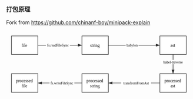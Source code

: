 ### 打包原理 
Fork from https://github.com/chinanf-boy/minipack-explain
<div>
<svg xmlns="http://www.w3.org/2000/svg" xmlns:xlink="http://www.w3.org/1999/xlink" id="processonSvg1000" viewBox="181.0 228.0 702.0 253.0" width="702.0" height="253.0"><defs id="ProcessOnDefs1001"><marker id="ProcessOnMarker1034" markerUnits="userSpaceOnUse" orient="auto" markerWidth="16.23606797749979" markerHeight="10.550836550532098" viewBox="-1.0 -1.3763819204711736 16.23606797749979 10.550836550532098" refX="-1.0" refY="3.8990363547948754"><path id="ProcessOnPath1035" d="M12.0 3.8990363547948754L0.0 7.798072709589751V0.0Z" stroke="#323232" stroke-width="2.0" fill="#323232" transform="matrix(1.0,0.0,0.0,1.0,0.0,0.0)"/></marker><marker id="ProcessOnMarker1041" markerUnits="userSpaceOnUse" orient="auto" markerWidth="16.23606797749979" markerHeight="10.550836550532098" viewBox="-1.0 -1.3763819204711736 16.23606797749979 10.550836550532098" refX="-1.0" refY="3.8990363547948754"><path id="ProcessOnPath1042" d="M12.0 3.8990363547948754L0.0 7.798072709589751V0.0Z" stroke="#323232" stroke-width="2.0" fill="#323232" transform="matrix(1.0,0.0,0.0,1.0,0.0,0.0)"/></marker><marker id="ProcessOnMarker1048" markerUnits="userSpaceOnUse" orient="auto" markerWidth="16.23606797749979" markerHeight="10.550836550532098" viewBox="-1.0 -1.3763819204711736 16.23606797749979 10.550836550532098" refX="-1.0" refY="3.8990363547948754"><path id="ProcessOnPath1049" d="M12.0 3.8990363547948754L0.0 7.798072709589751V0.0Z" stroke="#323232" stroke-width="2.0" fill="#323232" transform="matrix(1.0,0.0,0.0,1.0,0.0,0.0)"/></marker><marker id="ProcessOnMarker1055" markerUnits="userSpaceOnUse" orient="auto" markerWidth="16.23606797749979" markerHeight="10.550836550532098" viewBox="-1.0 -1.3763819204711736 16.23606797749979 10.550836550532098" refX="-1.0" refY="3.8990363547948754"><path id="ProcessOnPath1056" d="M12.0 3.8990363547948754L0.0 7.798072709589751V0.0Z" stroke="#323232" stroke-width="2.0" fill="#323232" transform="matrix(1.0,0.0,0.0,1.0,0.0,0.0)"/></marker><marker id="ProcessOnMarker1062" markerUnits="userSpaceOnUse" orient="auto" markerWidth="16.23606797749979" markerHeight="10.550836550532098" viewBox="-1.0 -1.3763819204711736 16.23606797749979 10.550836550532098" refX="-1.0" refY="3.8990363547948754"><path id="ProcessOnPath1063" d="M12.0 3.8990363547948754L0.0 7.798072709589751V0.0Z" stroke="#323232" stroke-width="2.0" fill="#323232" transform="matrix(1.0,0.0,0.0,1.0,0.0,0.0)"/></marker></defs><g id="ProcessOnG1002"><path id="ProcessOnPath1003" d="M181.0 228.0H883.0V481.0H181.0V228.0Z" fill="none"/><g id="ProcessOnG1004"><g id="ProcessOnG1005" transform="matrix(1.0,0.0,0.0,1.0,201.0,248.0)" opacity="1.0"><path id="ProcessOnPath1006" d="M0.0 0.0L100.0 0.0L100.0 70.0L0.0 70.0Z" stroke="#323232" stroke-width="2.0" stroke-dasharray="none" opacity="1.0" fill="#ffffff"/><g id="ProcessOnG1007" transform="matrix(1.0,0.0,0.0,1.0,10.0,25.0)"><text id="ProcessOnText1008" fill="#000000" font-size="16" x="39.0" y="16.4" font-family="微软雅黑" font-weight="normal" font-style="normal" text-decoration="none" family="微软雅黑" text-anchor="middle" size="16">file</text></g></g><g id="ProcessOnG1009" transform="matrix(1.0,0.0,0.0,1.0,201.0,391.0)" opacity="1.0"><path id="ProcessOnPath1010" d="M0.0 0.0L100.0 0.0L100.0 70.0L0.0 70.0Z" stroke="#323232" stroke-width="2.0" stroke-dasharray="none" opacity="1.0" fill="#ffffff"/><g id="ProcessOnG1011" transform="matrix(1.0,0.0,0.0,1.0,10.0,15.0)"><text id="ProcessOnText1012" fill="#000000" font-size="16" x="39.0" y="16.4" font-family="微软雅黑" font-weight="normal" font-style="normal" text-decoration="none" family="微软雅黑" text-anchor="middle" size="16">processed </text><text id="ProcessOnText1013" fill="#000000" font-size="16" x="39.0" y="36.4" font-family="微软雅黑" font-weight="normal" font-style="normal" text-decoration="none" family="微软雅黑" text-anchor="middle" size="16">file</text></g></g><g id="ProcessOnG1014" transform="matrix(1.0,0.0,0.0,1.0,468.0,391.0)" opacity="1.0"><path id="ProcessOnPath1015" d="M0.0 0.0L100.0 0.0L100.0 70.0L0.0 70.0Z" stroke="#323232" stroke-width="2.0" stroke-dasharray="none" opacity="1.0" fill="#ffffff"/><g id="ProcessOnG1016" transform="matrix(1.0,0.0,0.0,1.0,10.0,15.0)"><text id="ProcessOnText1017" fill="#000000" font-size="16" x="39.0" y="16.4" font-family="微软雅黑" font-weight="normal" font-style="normal" text-decoration="none" family="微软雅黑" text-anchor="middle" size="16">processed </text><text id="ProcessOnText1018" fill="#000000" font-size="16" x="39.0" y="36.4" font-family="微软雅黑" font-weight="normal" font-style="normal" text-decoration="none" family="微软雅黑" text-anchor="middle" size="16">string</text></g></g><g id="ProcessOnG1019" transform="matrix(1.0,0.0,0.0,1.0,763.0,391.0)" opacity="1.0"><path id="ProcessOnPath1020" d="M0.0 0.0L100.0 0.0L100.0 70.0L0.0 70.0Z" stroke="#323232" stroke-width="2.0" stroke-dasharray="none" opacity="1.0" fill="#ffffff"/><g id="ProcessOnG1021" transform="matrix(1.0,0.0,0.0,1.0,10.0,15.0)"><text id="ProcessOnText1022" fill="#000000" font-size="16" x="39.0" y="16.4" font-family="微软雅黑" font-weight="normal" font-style="normal" text-decoration="none" family="微软雅黑" text-anchor="middle" size="16">processed </text><text id="ProcessOnText1023" fill="#000000" font-size="16" x="39.0" y="36.4" font-family="微软雅黑" font-weight="normal" font-style="normal" text-decoration="none" family="微软雅黑" text-anchor="middle" size="16">ast</text></g></g><g id="ProcessOnG1024" transform="matrix(1.0,0.0,0.0,1.0,468.0,248.0)" opacity="1.0"><path id="ProcessOnPath1025" d="M0.0 0.0L100.0 0.0L100.0 70.0L0.0 70.0Z" stroke="#323232" stroke-width="2.0" stroke-dasharray="none" opacity="1.0" fill="#ffffff"/><g id="ProcessOnG1026" transform="matrix(1.0,0.0,0.0,1.0,10.0,25.0)"><text id="ProcessOnText1027" fill="#000000" font-size="16" x="39.0" y="16.4" font-family="微软雅黑" font-weight="normal" font-style="normal" text-decoration="none" family="微软雅黑" text-anchor="middle" size="16">string</text></g></g><g id="ProcessOnG1028" transform="matrix(1.0,0.0,0.0,1.0,763.0,248.0)" opacity="1.0"><path id="ProcessOnPath1029" d="M0.0 0.0L100.0 0.0L100.0 70.0L0.0 70.0Z" stroke="#323232" stroke-width="2.0" stroke-dasharray="none" opacity="1.0" fill="#ffffff"/><g id="ProcessOnG1030" transform="matrix(1.0,0.0,0.0,1.0,10.0,25.0)"><text id="ProcessOnText1031" fill="#000000" font-size="16" x="39.0" y="16.4" font-family="微软雅黑" font-weight="normal" font-style="normal" text-decoration="none" family="微软雅黑" text-anchor="middle" size="16">ast</text></g></g><g id="ProcessOnG1032"><path id="ProcessOnPath1033" d="M301.0 283.0L384.5 283.0L384.5 283.0L452.7639320225002 283.0" stroke="#323232" stroke-width="2.0" stroke-dasharray="none" fill="none" marker-end="url(#ProcessOnMarker1034)"/><g id="ProcessOnG1036" transform="matrix(1.0,0.0,0.0,1.0,376.88196601125014,274.875)"><path id="ProcessOnPath1037" d="M0 0H91.0V16.25H0Z" fill="#fff" transform="matrix(1.0,0.0,0.0,1.0,-45.5,0.0)"/><text id="ProcessOnText1038" fill="#000000" font-size="13" x="0.0" y="13.325" font-family="微软雅黑" font-weight="normal" font-style="normal" text-decoration="none" family="微软雅黑" text-anchor="middle" size="13">fs.readFileSync</text></g></g><g id="ProcessOnG1039"><path id="ProcessOnPath1040" d="M568.0 283.0L665.5 283.0L665.5 283.0L747.7639320225002 283.0" stroke="#323232" stroke-width="2.0" stroke-dasharray="none" fill="none" marker-end="url(#ProcessOnMarker1041)"/><g id="ProcessOnG1043" transform="matrix(1.0,0.0,0.0,1.0,657.8819660112501,274.875)"><path id="ProcessOnPath1044" d="M0 0H49.0V16.25H0Z" fill="#fff" transform="matrix(1.0,0.0,0.0,1.0,-24.5,0.0)"/><text id="ProcessOnText1045" fill="#000000" font-size="13" x="0.0" y="13.325" font-family="微软雅黑" font-weight="normal" font-style="normal" text-decoration="none" family="微软雅黑" text-anchor="middle" size="13">babylon</text></g></g><g id="ProcessOnG1046"><path id="ProcessOnPath1047" d="M813.0 318.0L813.0 354.5L813.0 354.5L813.0 375.7639320225002" stroke="#323232" stroke-width="2.0" stroke-dasharray="none" fill="none" marker-end="url(#ProcessOnMarker1048)"/><g id="ProcessOnG1050" transform="matrix(1.0,0.0,0.0,1.0,813.0,338.75696601125014)"><path id="ProcessOnPath1051" d="M0 0H88.0V16.25H0Z" fill="#fff" transform="matrix(1.0,0.0,0.0,1.0,-44.0,0.0)"/><text id="ProcessOnText1052" fill="#000000" font-size="13" x="0.0" y="13.325" font-family="微软雅黑" font-weight="normal" font-style="normal" text-decoration="none" family="微软雅黑" text-anchor="middle" size="13">babel-traverse</text></g></g><g id="ProcessOnG1053"><path id="ProcessOnPath1054" d="M763.0 426.0L665.5 426.0L665.5 426.0L583.2360679774998 426.0" stroke="#323232" stroke-width="2.0" stroke-dasharray="none" fill="none" marker-end="url(#ProcessOnMarker1055)"/><g id="ProcessOnG1057" transform="matrix(1.0,0.0,0.0,1.0,673.1180339887499,417.875)"><path id="ProcessOnPath1058" d="M0 0H113.0V16.25H0Z" fill="#fff" transform="matrix(1.0,0.0,0.0,1.0,-56.5,0.0)"/><text id="ProcessOnText1059" fill="#000000" font-size="13" x="0.0" y="13.325" font-family="微软雅黑" font-weight="normal" font-style="normal" text-decoration="none" family="微软雅黑" text-anchor="middle" size="13">transfromFromAst</text></g></g><g id="ProcessOnG1060"><path id="ProcessOnPath1061" d="M468.0 426.0L384.5 426.0L384.5 426.0L316.2360679774998 426.0" stroke="#323232" stroke-width="2.0" stroke-dasharray="none" fill="none" marker-end="url(#ProcessOnMarker1062)"/><g id="ProcessOnG1064" transform="matrix(1.0,0.0,0.0,1.0,392.11803398874986,417.875)"><path id="ProcessOnPath1065" d="M0 0H94.0V16.25H0Z" fill="#fff" transform="matrix(1.0,0.0,0.0,1.0,-47.0,0.0)"/><text id="ProcessOnText1066" fill="#000000" font-size="13" x="0.0" y="13.325" font-family="微软雅黑" font-weight="normal" font-style="normal" text-decoration="none" family="微软雅黑" text-anchor="middle" size="13">fs.writeFileSync</text></g></g></g></g></svg>
</div>